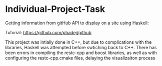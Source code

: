 # Individual-Project-Task
Getting information from gitHub API to display on a site using Haskell:

Tutorial: https://github.com/phadej/github




This project was intially done in C++, but due to complications with the libraries, Haskell was attempted before swtiching back to C++. There has been errors in compiling the restc-cpp and boost libraries, as well as with configuring the restc-cpp.cmake files, delaying the visualizaiton process

